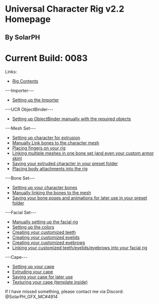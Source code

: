# Universal Character Rig v2.2 Homepage
## By SolarPH

# Current Build: 0083

Links:
- [Rig Contents](url)

---Importer---
- [Setting up the Importer](url)

---UCR ObjectBinder---
- [Setting up ObjectBinder manually with the required objects](url)

---Mesh Set---
- [Setting up character for extrusion](url)
- [Manually Link bones to the character mesh](url)
- [Placing fingers on your rig](url)
- [Linking multiple meshes in one bone set (and even your custom armor skin)](url)
- [Saving your extruded character in your preset folder](url)
- [Placing body attachments into the rig](url)

---Bone Set---
- [Setting up your character bones](url)
- [Manually linking the bones to the mesh](url)
- [Saving your bone poses and animations for later use in your preset folder](url)

---Facial Set---
- [Manually setting up the facial rig](url)
- [Setting up the colors](url)
- [Creating your customized teeth](url)
- [Creating your customized eyelids](url)
- [Creating your customized eyebrows](url)
- [Linking your customized teeth/eyelids/eyebrows into your facial rig](url)

---Cape---
- [Setting up your cape](url)
- [Extruding your cape](url)
- [Saving your cape for later use](url)
- [Texturing your cape (template inside)](url)

If I have missed something, please contact me via Discord: @SolarPH_GFX_MC#4914


<!--
Local Variables:
url: ManualPages/pagenotfound.md
End:
-->
